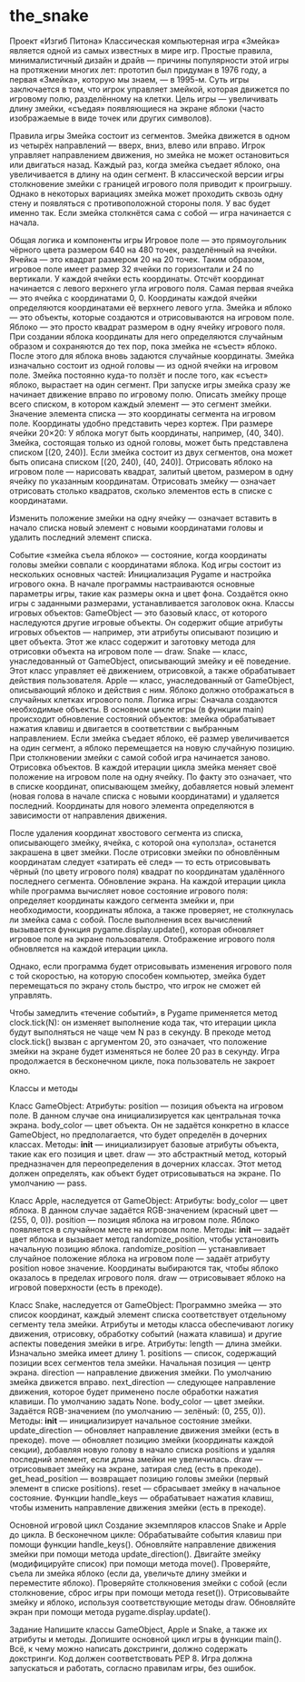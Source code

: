 # the_snake
Проект «Изгиб Питона»
Классическая компьютерная игра «Змейка» является одной из самых известных в мире игр. Простые правила, минималистичный дизайн и драйв — причины популярности этой игры на протяжении многих лет: прототип был придуман в 1976 году, а первая «Змейка», которую мы знаем, — в 1995-м.
Суть игры заключается в том, что игрок управляет змейкой, которая движется по игровому полю, разделённому на клетки.
Цель игры — увеличивать длину змейки, «съедая» появляющиеся на экране яблоки (часто изображаемые в виде точек или других символов).

Правила игры
Змейка состоит из сегментов.
Змейка движется в одном из четырёх направлений — вверх, вниз, влево или вправо. Игрок управляет направлением движения, но змейка не может остановиться или двигаться назад.
Каждый раз, когда змейка съедает яблоко, она увеличивается в длину на один сегмент.
В классической версии игры столкновение змейки с границей игрового поля приводит к проигрышу. Однако в некоторых вариациях змейка может проходить сквозь одну стену и появляться с противоположной стороны поля. У вас будет именно так.
Если змейка столкнётся сама с собой — игра начинается с начала.

Общая логика и компоненты игры
Игровое поле — это прямоугольник чёрного цвета размером 640 на 480 точек, разделённый на ячейки.
Ячейка — это квадрат размером 20 на 20 точек. Таким образом, игровое поле имеет размер 32 ячейки по горизонтали и 24 по вертикали. 
У каждой ячейки есть координаты. Отсчёт координат начинается с левого верхнего угла игрового поля. Самая первая ячейка — это ячейка с координатами 0, 0. Координаты каждой ячейки определяются координатами её верхнего левого угла.
Змейка и яблоко — это объекты, которые создаются и отрисовываются на игровом поле.
Яблоко — это просто квадрат размером в одну ячейку игрового поля. При создании яблока координаты для него определяются случайным образом и сохраняются до тех пор, пока змейка не «съест» яблоко. После этого для яблока вновь задаются случайные координаты.
Змейка изначально состоит из одной головы — из одной ячейки на игровом поле. Змейка постоянно куда-то ползёт и после того, как «съест» яблоко, вырастает на один сегмент. При запуске игры змейка сразу же начинает движение вправо по игровому полю.
Описать змейку проще всего списком, в котором каждый элемент — это сегмент змейки. Значение элемента списка — это координаты сегмента на игровом поле.
Координаты удобно представить через кортеж. При размере ячейки 20×20:
У яблока могут быть координаты, например, (40, 340).
Змейка, состоящая только из одной головы, может быть представлена списком [(20, 240)]. Если змейка состоит из двух сегментов, она может быть описана списком [(20, 240), (40, 240)].
Отрисовать яблоко на игровом поле — нарисовать квадрат, залитый цветом, размером в одну ячейку по указанным координатам.
Отрисовать змейку — означает отрисовать столько квадратов, сколько элементов есть в списке с координатами.

Изменить положение змейки на одну ячейку — означает вставить в начало списка новый элемент с новыми координатами головы и удалить последний элемент списка.

Событие «змейка съела яблоко» — состояние, когда координаты головы змейки совпали с координатами яблока.
Код игры состоит из нескольких основных частей:
Инициализация Pygame и настройка игрового окна. В начале программы настраиваются основные параметры игры, такие как размеры окна и цвет фона. Создаётся окно игры с заданными размерами, устанавливается заголовок окна.
Классы игровых объектов:
GameObject — это базовый класс, от которого наследуются другие игровые объекты. Он содержит общие атрибуты игровых объектов — например, эти атрибуты описывают позицию и цвет объекта. Этот же класс содержит и заготовку метода для отрисовки объекта на игровом поле — draw.
Snake — класс, унаследованный от GameObject, описывающий змейку и её поведение. Этот класс управляет её движением, отрисовкой, а также обрабатывает действия пользователя.
Apple — класс, унаследованный от GameObject, описывающий яблоко и действия с ним. Яблоко должно отображаться в случайных клетках игрового поля.
Логика игры:
Сначала создаются необходимые объекты.
В основном цикле игры (в функции main) происходит обновление состояний объектов: змейка обрабатывает нажатия клавиш и двигается в соответствии с выбранным направлением.
Если змейка съедает яблоко, её размер увеличивается на один сегмент, а яблоко перемещается на новую случайную позицию.
При столкновении змейки с самой собой игра начинается заново.
Отрисовка объектов. В каждой итерации цикла змейка меняет своё положение на игровом поле на одну ячейку. По факту это означает, что в списке координат, описывающем змейку, добавляется новый элемент (новая голова в начале списка с новыми координатами) и удаляется последний. Координаты для нового элемента определяются в зависимости от направления движения.

После удаления координат хвостового сегмента из списка, описывающего змейку, ячейка, с которой она «уползла», останется закрашена в цвет змейки. После отрисовки змейки по обновлённым координатам следует «затирать её след» — то есть отрисовывать чёрный (по цвету игрового поля) квадрат по координатам удалённого последнего сегмента.
Обновление экрана. На каждой итерации цикла while программа вычисляет новое состояние игрового поля: определяет координаты каждого сегмента змейки и, при необходимости, координаты яблока, а также проверяет, не столкнулась ли змейка сама с собой. После выполнения всех вычислений вызывается функция pygame.display.update(), которая обновляет игровое поле на экране пользователя. Отображение игрового поля обновляется на каждой итерации цикла.

Однако, если программа будет отрисовывать изменения игрового поля с той скоростью, на которую способен компьютер, змейка будет перемещаться по экрану столь быстро, что игрок не сможет ей управлять.

Чтобы замедлить «течение событий», в Pygame применяется метод clock.tick(N): он изменяет выполнение кода так, что итерации цикла будут выполняться не чаще чем N раз в секунду. В прекоде метод clock.tick() вызван с аргументом 20, это означает, что положение змейки на экране будет изменяться не более 20 раз в секунду.
Игра продолжается в бесконечном цикле, пока пользователь не закроет окно.

Классы и методы

Класс GameObject:
Атрибуты:
position — позиция объекта на игровом поле. В данном случае она инициализируется как центральная точка экрана.
body_color — цвет объекта. Он не задаётся конкретно в классе GameObject, но предполагается, что будет определён в дочерних классах.
Методы:
__init__ — инициализирует базовые атрибуты объекта, такие как его позиция и цвет.
draw — это абстрактный метод, который предназначен для переопределения в дочерних классах. Этот метод должен определять, как объект будет отрисовываться на экране. По умолчанию — pass.

Класс Apple, наследуется от GameObject:
Атрибуты:
body_color — цвет яблока. В данном случае задаётся RGB-значением (красный цвет — (255, 0, 0)).
position — позиция яблока на игровом поле. Яблоко появляется в случайном месте на игровом поле.
Методы:
__init__ — задаёт цвет яблока и вызывает метод randomize_position, чтобы установить начальную позицию яблока.
randomize_position — устанавливает случайное положение яблока на игровом поле — задаёт атрибуту position новое значение. Координаты выбираются так, чтобы яблоко оказалось в пределах игрового поля.
draw — отрисовывает яблоко на игровой поверхности (есть в прекоде).

Класс Snake, наследуется от GameObject:
Программно змейка — это список координат, каждый элемент списка соответствует отдельному сегменту тела змейки. Атрибуты и методы класса обеспечивают логику движения, отрисовку, обработку событий (нажата клавиша) и другие аспекты поведения змейки в игре.
Атрибуты:
length — длина змейки. Изначально змейка имеет длину 1.
positions — список, содержащий позиции всех сегментов тела змейки. Начальная позиция — центр экрана.
direction — направление движения змейки. По умолчанию змейка движется вправо.
next_direction — следующее направление движения, которое будет применено после обработки нажатия клавиши. По умолчанию задать None.
body_color — цвет змейки. Задаётся RGB-значением (по умолчанию — зелёный: (0, 255, 0)).
Методы:
__init__ — инициализирует начальное состояние змейки.
update_direction — обновляет направление движения змейки (есть в прекоде).
move — обновляет позицию змейки (координаты каждой секции), добавляя новую голову в начало списка positions и удаляя последний элемент, если длина змейки не увеличилась.
draw — отрисовывает змейку на экране, затирая след (есть в прекоде).
get_head_position — возвращает позицию головы змейки (первый элемент в списке positions).
reset — сбрасывает змейку в начальное состояние.
Функции
handle_keys — обрабатывает нажатия клавиш, чтобы изменить направление движения змейки (есть в прекоде).

Основной игровой цикл
Создание экземпляров классов Snake и Apple до цикла.
В бесконечном цикле:
Обрабатывайте события клавиш при помощи функции handle_keys().
Обновляйте направление движения змейки при помощи метода update_direction().
Двигайте змейку (модифицируйте список) при помощи метода move().
Проверяйте, съела ли змейка яблоко (если да, увеличьте длину змейки и переместите яблоко).
Проверяйте столкновения змейки с собой (если столкновение, сброс игры при помощи метода reset()).
Отрисовывайте змейку и яблоко, используя соответствующие методы draw.
Обновляйте экран при помощи метода pygame.display.update().

Задание
Напишите классы GameObject, Apple и Snake, а также их атрибуты и методы.
Допишите основной цикл игры в функции main().
Всё, к чему можно написать докстринги, должно содержать докстринги.
Код должен соответствовать PEP 8.
Игра должна запускаться и работать, согласно правилам игры, без ошибок.

